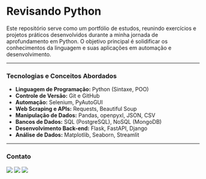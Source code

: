 # Revisando Python

Este repositório serve como um portfólio de estudos, reunindo exercícios e projetos práticos desenvolvidos durante a minha jornada de aprofundamento em Python. O objetivo principal é solidificar os conhecimentos da linguagem e suas aplicações em automação e desenvolvimento.

---

### Tecnologias e Conceitos Abordados

* **Linguagem de Programação:** Python (Sintaxe, POO)
* **Controle de Versão:** Git e GitHub
* **Automação:** Selenium, PyAutoGUI
* **Web Scraping e APIs:** Requests, Beautiful Soup
* **Manipulação de Dados:** Pandas, openpyxl, JSON, CSV
* **Bancos de Dados:** SQL (PostgreSQL), NoSQL (MongoDB)
* **Desenvolvimento Back-end:** Flask, FastAPI, Django
* **Análise de Dados:** Matplotlib, Seaborn, Streamlit

---


### Contato

<div> 
  <a href = "mailto:vinicius.dsro23@gmail.com"><img src="https://img.shields.io/badge/Gmail-EA4335?style=for-the-badge&logo=Gmail&logoColor=white" target="_blank"></a>
  <a href="https://www.linkedin.com/in/vinicius-oliveira-0abb2316a" target="_blank"><img src="https://img.shields.io/badge/-LinkedIn-%230077B5?style=for-the-badge&logo=linkedin&logoColor=white" target="_blank"></a> 
  <a href="https://www.instagram.com/vinicius.oliveira8" target="_blank"><img src="https://img.shields.io/badge/-Instagram-%23E4405F?style=for-the-badge&logo=instagram&logoColor=white" target="_blank"></a>
 
</div>

